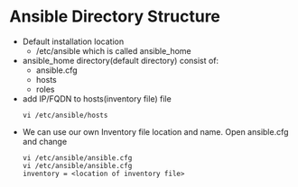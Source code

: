 # Ansible Directory Structure

- Default installation location
    - /etc/ansible which is called ansible_home
- ansible_home directory(default directory) consist of:
    - ansible.cfg
    - hosts
    - roles
- add IP/FQDN to hosts(inventory file) file
    ```
    vi /etc/ansible/hosts
    ```
- We can use our own Inventory file location and name. Open ansible.cfg and change
    ```
    vi /etc/ansible/ansible.cfg
    vi /etc/ansible/ansible.cfg
    inventory = <location of inventory file>
    ```
